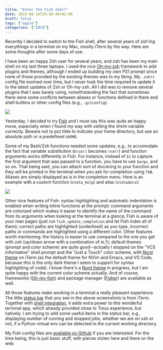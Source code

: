 ```yaml
---
title: "Enter the Fish shell"
date: 2019-08-16T20:30:49+02:00
draft: false
tags: ["apple"]
categories: ["2019"]
---
```


Recently I decided to switch to the Fish shell, after several years of zsh'ing everythings in a terminal on my Mac, mostly iTerm by the way. Here are some thoughts after some days of use.

<!--more-->

I have been an happy Zsh user for several years, and zsh has been my main shell on my last three laptops. I used the nice [Oh-my-zsh](https://ohmyz.sh) framework to add plugins and themes, although I ended up building my own PS1 prompt since none of those provided by the existing themes was to my liking. My `.zshrc` config file evolved over time, but I never took the time required to update it to the latest updates of Zsh or Oh-my-zsh. All I did was to remove several plugins that I was barely using, notwithstanding the fact that sometimes there were some conflicts between aliases or functions defined in there and shell builtins or other config files (e.g., `.gitconfig`).

![](/img/2019-08-16-20-03-46.png)

Yesterday, I decided to try [Fish](https://fishshell.com) and I must say this was quite an happy move, especially when I found my way with setting the `$PATH` variable correctly. Beware not to put tilde to indicate your home directory, but use an aboslute path or a predefined `$HOME`.

Some of my Bash/Zsh functions needed some updates, e.g., to accomodate the fact that variable substitution (`$(var)` becomes `(var)`) and function arguments works differently in Fish. For instance, instead of `$1` to capture the first argument that was passed to a function, you have to use `$argv`, and so on. That being said, you can attach sort of docstring to your function and they will be printed in the terminal when you ask for completion using `TAB`. Aliases are simply displayed as is in the completion menu. Here is an example with a custom function (`stata_help`) and alias (`statadocs`):

![](/img/2019-08-16-20-47-12.png)

Other nice features of Fish: syntax highlighting and automatic indentation is enabled when writing inline functions at the prompt; command arguments are colorized which makes it easier to identify the name of the command from its arguments when looking at the terminal at a glance; Fish is aware of your man pages (just run `fish_update_completion` and let Fish index all of them); correct paths are highlighted (underlined) as you type, incorrect paths or commands are highlighted using a different color. Other features worth mentioning: the history is easier to use compared to the one you get with zsh (up/down arrow with a combination of `ALT`); default themes (prompt and color scheme) are quite good--actually I stopped on the "VCS informative" shell prompt and the "Just a Touch" color scheme, with [Nord theme](https://www.nordtheme.com) on iTerm (as the default theme for NVim and Emacs, and VS Code, because this is the only dark theme I seem to support for syntax highlighting of code). I know there's a [Nord theme](https://github.com/arcticicestudio/nord/issues/102) in progress, but I am quite happy with the current color scheme actually. And of course, frameworks ([Oh-my-fish](https://github.com/oh-my-fish/oh-my-fish)) and package manager ([Fisher](https://github.com/jorgebucaran/fisher)) are available as well.

All those features make working in a terminal a really pleasant experience. The little [status bar](https://www.iterm2.com/3.3/documentation-status-bar.html) that you see in the above screenshots is from iTerm. Together with [shell integration](https://iterm2.com/documentation-shell-integration.html), it adds extra power to this wonderful terminal app, which already provided close to Tmux experience, but natively. I am trying to add some useful items in the status bar, e.g., displaying number of running and stopped jobs, whether we are on ssh or not, if a Python virtual env can be detected in the current working directory.

My Fish config files are [available on Github](https://github.com/even4void/dotfiles) if you are interested. For the time being, this is just basic stuff, with pieces stolen here and there on the web
